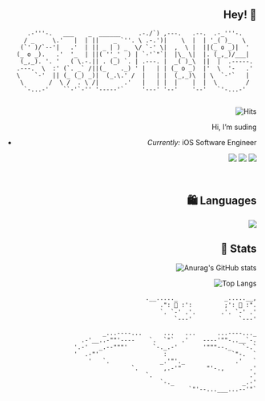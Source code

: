 
<div style="text-align: right">
 

  
<h2>Hey! 👋</h2>
  
  ```
   .-'''-.   ___    _  ______     .-./`) ,---.   .--.  .-_'''-.    
  / _     \.'   |  | ||    _ `''. \ .-.')|    \  |  | '_( )_   \   
 (`' )/`--'|   .'  | || _ | ) _  \/ `-' \|  ,  \ |  ||(_ o _)|  '  
(_ o _).   .'  '_  | ||( ''_'  ) | `-'`"`|  |\_ \|  |. (_,_)/___|  
 (_,_). '. '   ( \.-.|| . (_) `. | .---. |  _( )_\  ||  |  .-----. 
.---.  \  :' (`. _` /||(_    ._) ' |   | | (_ o _)  |'  \  '-   .' 
\    `-'  || (_ (_) _)|  (_.\.' /  |   | |  (_,_)\  | \  `-'`   |  
 \       /  \ /  . \ /|       .'   |   | |  |    |  |  \        /  
  `-...-'    ``-'`-'' '-----'`     '---' '--'    '--'   `'-...-'   
                                                                   

  ```
  
![Hits](https://hits.seeyoufarm.com/api/count/incr/badge.svg?url=https%3A%2F%2Fgithub.com%2Fsudingcream&count_bg=%23FD01F8&title_bg=%2357EAC8&icon=&icon_color=%23E7E7E7&title=%F0%9F%91%80&edge_flat=false)


Hi, I’m suding
- <i>Currently:</i> iOS Software Engineer 

<img src="https://img.shields.io/badge/iOS-white?style=flat&logo=Apple&logoColor=000000"/>  <img src="https://img.shields.io/badge/Swift-white?style=flat&logo=Swift&logoColor=F05138"/> <img src="https://img.shields.io/badge/Xcode-white?style=flat&logo=Xcode&logoColor=147EFB"/> 

<br>

## 🛍 Languages
<img src="https://img.shields.io/badge/Swift-white?style=flat&logo=Swift&logoColor=F05138"/>

<br>


<h2>👀 Stats</h2>

![Anurag's GitHub stats](https://github-readme-stats.vercel.app/api?username=sudingcream&show_icons=true&theme=jolly)


![Top Langs](https://github-readme-stats.vercel.app/api/top-langs/?username=sudingcream&layout=compact&theme=tokyonight)  

  
  
  
  
```
            .__....._             _.....__,
            .": 🔮 :':         ;': 🔮 :".
            `. `-' .'.       .'. `-' .'
              `---'             `---'

    _...----...      ...   ...      ...----..._
 .-'__..-""'----    `.  `"`  .'    ----'""-..__`-.
'.-'   _.--"""'       `-._.-'       '"""--._   `-.`
'  .-"'                  :                  `"-.  `
  '   `.              _.'"'._              .'   `
        `.       ,.-'"       "'-.,       .'
          `.                           .'
            `-._                   _.-'
                `"'--...___...--'"`
  ```
  
